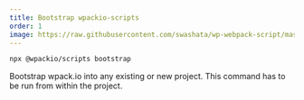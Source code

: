 ```yaml
---
title: Bootstrap wpackio-scripts
order: 1
image: https://raw.githubusercontent.com/swashata/wp-webpack-script/master/assets/bootstrap.gif
---
```


```bash
npx @wpackio/scripts bootstrap
```

Bootstrap wpack.io into any existing or new project. This command has to be run from within the project.
